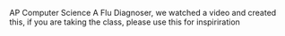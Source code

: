 AP Computer Science A Flu Diagnoser, we watched a video and created this, if you are taking the class, please use this for inspiriration

